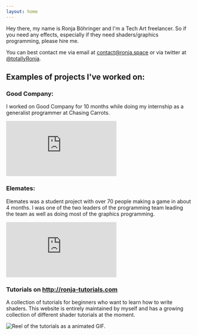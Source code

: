```yaml
---
layout: home
---
```


Hey there, my name is Ronja Böhringer and I'm a Tech Art freelancer. So if you need any effects, especially if they need shaders/graphics programming, please hire me.

You can best contact me via email at <a href='mailto:&#099;&#111;&#110;&#116;&#097;&#099;&#116;&#064;&#114;&#111;&#110;&#106;&#097;&#046;&#115;&#112;&#097;&#099;&#101;'>&#099;&#111;&#110;&#116;&#097;&#099;&#116;&#064;&#114;&#111;&#110;&#106;&#097;&#046;&#115;&#112;&#097;&#099;&#101;</a> or via twitter at <a href="https://www.twitter.com/totallyRonja">@totallyRonja</a>.

## Examples of projects I've worked on:

### Good Company:

I worked on Good Company for 10 months while doing my internship as a generalist programmer at Chasing Carrots.

<div class='embed-container'><iframe src='https://www.youtube-nocookie.com/embed/ofPEJzXZZJQ' frameborder='0' allowfullscreen></iframe></div>

### Elemates:

Elemates was a student project with over 70 people making a game in about 4 months. I was one of the two leaders of the programming team leading the team as well as doing most of the graphics programming.

<div class='embed-container'><iframe src='https://www.youtube-nocookie.com/embed/T6hEDq4kqv8' frameborder='0' allowfullscreen></iframe></div>

### Tutorials on <http://ronja-tutorials.com>

A collection of tutorials for beginners who want to learn how to write shaders. This website is entirely maintained by myself and has a growing collection of different shader tutorials at the moment.

![Reel of the tutorials as a animated GIF.](assets/images/GifReel.gif)
